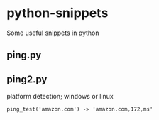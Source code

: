 # python-snippets
Some useful snippets in python

## ping.py

## ping2.py
platform detection; windows or linux

   `ping_test('amazon.com') -> 'amazon.com,172,ms'`
